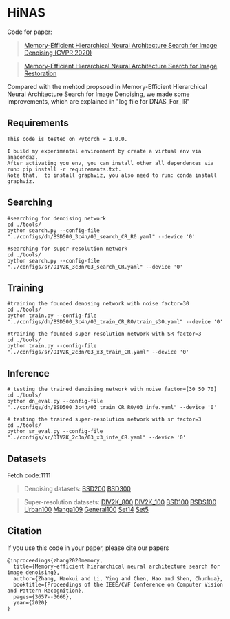 # HiNAS
Code for paper: 
> [Memory-Efficient Hierarchical Neural Architecture Search for Image Denoising (CVPR 2020)](https://arxiv.org/abs/1909.08228) 

> [Memory-Efficient Hierarchical Neural Architecture Search for Image Restoration](https://arxiv.org/abs/2012.13212)

Compared with the mehtod propsoed in Memory-Efficient Hierarchical Neural Architecture Search for Image Denoising, we made some improvements, which are explained in "log file for DNAS_For_IR"


## Requirements
```
This code is tested on Pytorch = 1.0.0.

I build my experimental environment by create a virtual env via anaconda3. 
After activating you env, you can install other all dependences via run: pip install -r requirements.txt. 
Note that,  to install graphviz, you also need to run: conda install graphviz. 
```

## Searching
```
#searching for denoising network
cd ./tools/
python search.py --config-file "../configs/dn/BSD500_3c4n/03_search_CR_R0.yaml" --device '0'

#searching for super-resolution network
cd ./tools/
python search.py --config-file "../configs/sr/DIV2K_3c3n/03_search_CR.yaml" --device '0'
```

## Training 
```
#training the founded denosing network with noise factor=30
cd ./tools/
python train.py --config-file "../configs/dn/BSD500_3c4n/03_train_CR_RO/train_s30.yaml" --device '0'

#training the founded super-resolution network with SR factor=3
cd ./tools/
python train.py --config-file "../configs/sr/DIV2K_2c3n/03_x3_train_CR.yaml" --device '0'
```
## Inference
```
# testing the trained denoising network with noise factor=[30 50 70]
cd ./tools/
python dn_eval.py --config-file "../configs/dn/BSD500_3c4n/03_train_CR_RO/03_infe.yaml" --device '0'

# testing the trained super-resolution network with sr factor=3
cd ./tools/
python sr_eval.py --config-file "../configs/sr/DIV2K_2c3n/03_x3_infe_CR.yaml" --device '0'
```

## Datasets
Fetch code:1111

>Denoising datasets: [BSD200](https://pan.baidu.com/s/1HS4g7DYUxZv-tqQNJI6WsA) [BSD300](https://pan.baidu.com/s/1WBGWtZj91p2x2bPRkmlWVw)

>Super-resolution datasets: [DIV2K_800](https://pan.baidu.com/s/1J6S0dTs1lJG3c0iqdQCBEA) [DIV2K_100](https://pan.baidu.com/s/1e6SrUTx94cWGSu0vjUXASA) [BSD100]() [BSDS100]() [Urban100]() [Manga109]() [General100]() [Set14]() [Set5]()



## Citation
If you use this code in your paper, please cite our papers
```
@inproceedings{zhang2020memory,
  title={Memory-efficient hierarchical neural architecture search for image denoising},
  author={Zhang, Haokui and Li, Ying and Chen, Hao and Shen, Chunhua},
  booktitle={Proceedings of the IEEE/CVF Conference on Computer Vision and Pattern Recognition},
  pages={3657--3666},
  year={2020}
}
```
